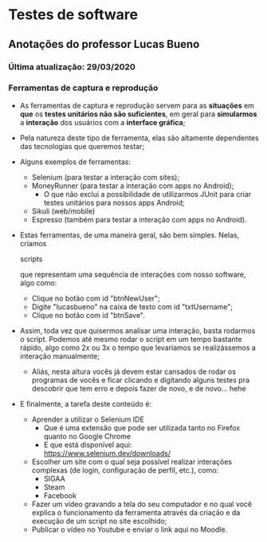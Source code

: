 # Testes de software

## Anotações do professor Lucas Bueno

### Última atualização: 29/03/2020

### Ferramentas de captura e reprodução

- As ferramentas de captura e reprodução servem para as **situações** em **que** os **testes unitários não são suficientes**, em geral para **simularmos** a **interação** dos usuários com a **interface gráfica**;

- Pela natureza deste tipo de ferramenta, elas são altamente dependentes das tecnologias que queremos testar;

- Alguns exemplos de ferramentas:

    - Selenium (para testar a interação com sites);
    - MoneyRunner (para testar a interação com apps no Android);
        - O que não exclui a possibilidade de utilizarmos JUnit para criar testes unitários para nossos apps Android;
    - Sikuli (web/mobile)
    - Espresso (também para testar a interação com apps no Android).

- Estas ferramentas, de uma maneira geral, são bem simples. Nelas, criamos 

    scripts 

    que representam uma sequência de interações com nosso software, algo como:

    - Clique no botão com id "btnNewUser";
    - Digite "lucasbueno" na caixa de texto com id "txtUsername";
    - Clique no botão com id "btnSave".

- Assim, toda vez que quisermos analisar uma interação, basta rodarmos o script. Podemos até mesmo rodar o script em um tempo bastante rápido, algo como 2x ou 3x o tempo que levaríamos se realizássemos a interação  manualmente;

    - Aliás, nesta altura vocês já devem estar cansados de rodar os  programas de vocês e ficar clicando e digitando alguns testes pra  descobrir que tem erro e depois fazer de novo, e de novo... hehe

- E finalmente, a tarefa deste conteúdo é:

    - Aprender a utilizar o Selenium IDE
        - Que é uma extensão que pode ser utilizada tanto no Firefox quanto no Google Chrome
        - E que está disponível aqui: https://www.selenium.dev/downloads/
    - Escolher um site com o qual seja possível realizar interações complexas (de login, configuração de perfil, etc.), como:
        - SIGAA
        - Steam
        - Facebook
    - Fazer um vídeo gravando a tela do seu computador e no qual você  explica o funcionamento da ferramenta através da criação e da execução  de um script no site escolhido;
    - Publicar o vídeo no Youtube e enviar o link aqui no Moodle.